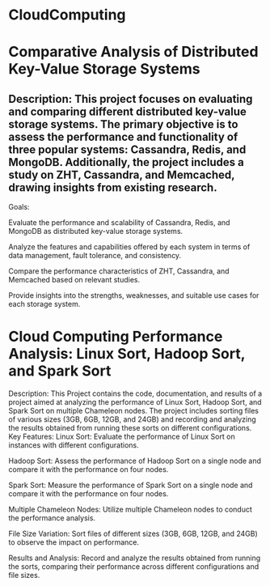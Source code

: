 # CloudComputing
# Comparative Analysis of Distributed Key-Value Storage Systems
## Description: This project focuses on evaluating and comparing different distributed key-value storage systems. The primary objective is to assess the performance and functionality of three popular systems: Cassandra, Redis, and MongoDB. Additionally, the project includes a study on ZHT, Cassandra, and Memcached, drawing insights from existing research.
Goals:

Evaluate the performance and scalability of Cassandra, Redis, and MongoDB as distributed key-value storage systems.

Analyze the features and capabilities offered by each system in terms of data management, fault tolerance, and consistency.

Compare the performance characteristics of ZHT, Cassandra, and Memcached based on relevant studies.

Provide insights into the strengths, weaknesses, and suitable use cases for each storage system.

# Cloud Computing Performance Analysis: Linux Sort, Hadoop Sort, and Spark Sort
Description:
This Project contains the code, documentation, and results of a project aimed at analyzing the performance of Linux Sort, Hadoop Sort, and Spark Sort on multiple Chameleon nodes. The project includes sorting files of various sizes (3GB, 6GB, 12GB, and 24GB) and recording and analyzing the results obtained from running these sorts on different configurations.
Key Features:
Linux Sort: Evaluate the performance of Linux Sort on instances with different configurations.

Hadoop Sort: Assess the performance of Hadoop Sort on a single node and compare it with the performance on four nodes.

Spark Sort: Measure the performance of Spark Sort on a single node and compare it with the performance on four nodes.

Multiple Chameleon Nodes: Utilize multiple Chameleon nodes to conduct the performance analysis.

File Size Variation: Sort files of different sizes (3GB, 6GB, 12GB, and 24GB) to observe the impact on performance.

Results and Analysis: Record and analyze the results obtained from running the sorts, comparing their performance across different configurations and file sizes.


 





